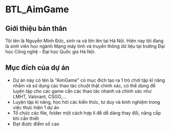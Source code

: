 # BTL_AimGame

## Giới thiệu bản thân
Tôi tên là Nguyễn Minh Đức, sinh ra và lớn lên tại Hà Nội. Hiện nay tôi đang là sinh viên học ngành Mạng máy tính và truyền thông dữ liệu tại trường Đại học Công nghệ - Đại học Quốc gia Hà Nội.

## Mục đích của dự án
- Dự án này có tên là "AimGame" có mục đích tạo ra 1 trò chơi tập kĩ năng nhắm và sử dụng các thao tác chuột thật chính xác, có thể dùng để luyện tập cho các game cần các thao tác nhanh và chính xác như LMHT, Valorant, CSGO,...
- Luyện tập kĩ năng, học hỏi các kiến thức, tư duy và kinh nghiệm trong việc thực hiện 1 dự án
- Tổ chức các file, folder một cách hợp lí để dễ dàng thay đổi, nâng cấp khi cần thiết
- Đạt được điểm số cao
